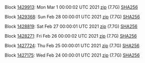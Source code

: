 Block [1429913](https://insight.dash.org/insight/block/00000000000000134ddd20f32ee18e8b5ae8d644e2bd50c0a2f0f74314653aeb): Mon Mar  1 00:00:02 UTC 2021 [zip](https://dash-bootstrap.ams3.digitaloceanspaces.com/mainnet/2021-03-01/bootstrap.dat.zip) (7.7G) [SHA256](https://dash-bootstrap.ams3.digitaloceanspaces.com/mainnet/2021-03-01/sha256.txt)

Block [1429368](https://insight.dash.org/insight/block/000000000000000a4f20ce4f998e8026602dea323e55e632dff6b30111739a68): Sun Feb 28 00:00:01 UTC 2021 [zip](https://dash-bootstrap.ams3.digitaloceanspaces.com/mainnet/2021-02-28/bootstrap.dat.zip) (7.7G) [SHA256](https://dash-bootstrap.ams3.digitaloceanspaces.com/mainnet/2021-02-28/sha256.txt)

Block [1428819](https://insight.dash.org/insight/block/000000000000000e88ee3511fafa63a76be7242c7690efc281fc3fc4115d7780): Sat Feb 27 00:00:01 UTC 2021 [zip](https://dash-bootstrap.ams3.digitaloceanspaces.com/mainnet/2021-02-27/bootstrap.dat.zip) (7.7G) [SHA256](https://dash-bootstrap.ams3.digitaloceanspaces.com/mainnet/2021-02-27/sha256.txt)

Block [1428271](https://insight.dash.org/insight/block/00000000000000072eaf27188c446ead17a1dedd9a8397c04ba4f0b199b2c2d2): Fri Feb 26 00:00:02 UTC 2021 [zip](https://dash-bootstrap.ams3.digitaloceanspaces.com/mainnet/2021-02-26/bootstrap.dat.zip) (7.7G) [SHA256](https://dash-bootstrap.ams3.digitaloceanspaces.com/mainnet/2021-02-26/sha256.txt)

Block [1427724](https://insight.dash.org/insight/block/0000000000000010e6b35983c1cfceb9f588e0733142f0d17dab23b3537873e8): Thu Feb 25 00:00:01 UTC 2021 [zip](https://dash-bootstrap.ams3.digitaloceanspaces.com/mainnet/2021-02-25/bootstrap.dat.zip) (7.7G) [SHA256](https://dash-bootstrap.ams3.digitaloceanspaces.com/mainnet/2021-02-25/sha256.txt)

Block [1427175](https://insight.dash.org/insight/block/0000000000000014ec92394562b5807b67460030fef5a567236bb90df21cc175): Wed Feb 24 00:00:01 UTC 2021 [zip](https://dash-bootstrap.ams3.digitaloceanspaces.com/mainnet/2021-02-24/bootstrap.dat.zip) (7.7G) [SHA256](https://dash-bootstrap.ams3.digitaloceanspaces.com/mainnet/2021-02-24/sha256.txt)
